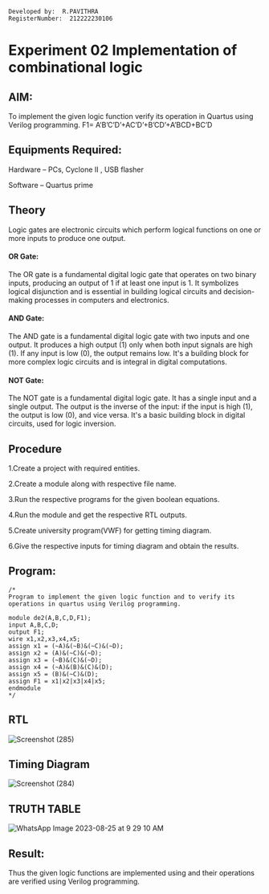 ```
Developed by:  R.PAVITHRA
RegisterNumber:  212222230106
```
# Experiment 02 Implementation of combinational logic
 
## AIM:
To implement the given logic function verify its operation in Quartus using Verilog programming.
 F1= A’B’C’D’+AC’D’+B’CD’+A’BCD+BC’D
 
 
 
## Equipments Required:
 Hardware – PCs, Cyclone II , USB flasher
 
Software – Quartus prime


## Theory

Logic gates are electronic circuits which perform logical functions on one or more inputs to produce one output.
#### OR Gate:
The OR gate is a fundamental digital logic gate that operates on two binary inputs, producing an output of 1 if at least one input is 1. It symbolizes logical disjunction and is essential in building logical circuits and decision-making processes in computers and electronics.
#### AND Gate:
The AND gate is a fundamental digital logic gate with two inputs and one output. It produces a high output (1) only when both input signals are high (1). If any input is low (0), the output remains low. It's a building block for more complex logic circuits and is integral in digital computations.
#### NOT Gate:
The NOT gate is a fundamental digital logic gate. It has a single input and a single output. The output is the inverse of the input: if the input is high (1), the output is low (0), and vice versa. It's a basic building block in digital circuits, used for logic inversion.
 

## Procedure
1.Create a project with required entities.

2.Create a module along with respective file name.

3.Run the respective programs for the given boolean equations.

4.Run the module and get the respective RTL outputs.

5.Create university program(VWF) for getting timing diagram.

6.Give the respective inputs for timing diagram and obtain the results.
## Program:
```
/* 
Program to implement the given logic function and to verify its operations in quartus using Verilog programming.

module de2(A,B,C,D,F1);
input A,B,C,D;
output F1;
wire x1,x2,x3,x4,x5;
assign x1 = (~A)&(~B)&(~C)&(~D);
assign x2 = (A)&(~C)&(~D);
assign x3 = (~B)&(C)&(~D);
assign x4 = (~A)&(B)&(C)&(D);
assign x5 = (B)&(~C)&(D);
assign F1 = x1|x2|x3|x4|x5;
endmodule
*/
```
## RTL
![Screenshot (285)](https://github.com/Pavithraramasaamy/Experiment--02-Implementation-of-combinational-logic-/assets/118596964/66a36459-159a-4571-a725-e5a9dc5d9e0f)

## Timing Diagram
![Screenshot (284)](https://github.com/Pavithraramasaamy/Experiment--02-Implementation-of-combinational-logic-/assets/118596964/5d055199-78cd-4b83-83a1-c95c2e2ff359)

## TRUTH TABLE
![WhatsApp Image 2023-08-25 at 9 29 10 AM](https://github.com/Pavithraramasaamy/Experiment--02-Implementation-of-combinational-logic-/assets/118596964/7537ff38-1ceb-4983-b88f-4f70f5c0be4c)


## Result:
Thus the given logic functions are implemented using  and their operations are verified using Verilog programming.
